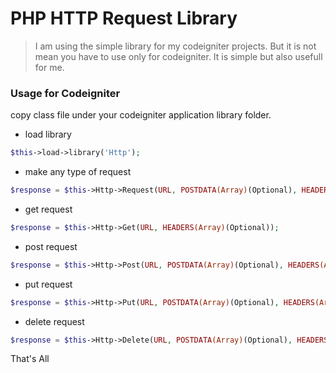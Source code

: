 # PHP HTTP Request Library

> I am using the simple library for my codeigniter projects. But it is not mean you have to use only for codeigniter. It is simple but also usefull for me.

### Usage for Codeigniter

copy class file under your codeigniter application library folder.



* load library

```php
$this->load->library('Http');
```

* make any type of request 

```php
$response = $this->Http->Request(URL, POSTDATA(Array)(Optional), HEADERS(Array)(Optional), CUSTOM(PUT|DELETE)(Optional));
```

* get request 

```php
$response = $this->Http->Get(URL, HEADERS(Array)(Optional));
```

* post request 

```php
$response = $this->Http->Post(URL, POSTDATA(Array)(Optional), HEADERS(Array)(Optional));
```

* put request 

```php
$response = $this->Http->Put(URL, POSTDATA(Array)(Optional), HEADERS(Array)(Optional));
```

* delete request 

```php
$response = $this->Http->Delete(URL, POSTDATA(Array)(Optional), HEADERS(Array)(Optional));
```

That's All
